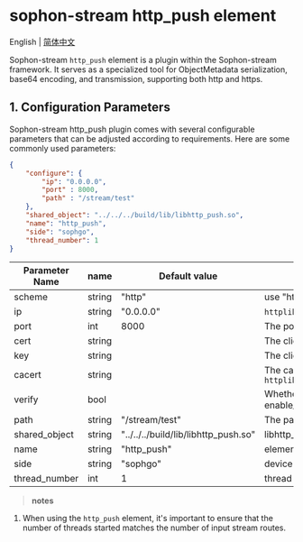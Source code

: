 # sophon-stream http_push element

English | [简体中文](README.md)

Sophon-stream `http_push` element is a plugin within the Sophon-stream framework. It serves as a specialized tool for ObjectMetadata serialization, base64 encoding, and transmission, supporting both http and https.

## 1. Configuration Parameters
Sophon-stream http_push plugin comes with several configurable parameters that can be adjusted according to requirements. Here are some commonly used parameters:

```json
{
    "configure": {
        "ip": "0.0.0.0",
        "port" : 8000,
        "path" : "/stream/test"
    },
    "shared_object": "../../../build/lib/libhttp_push.so",
    "name": "http_push",
    "side": "sophgo",
    "thread_number": 1
}
```

| Parameter Name|  name  |        Default value                       |            Description           |
| ------------- | ------ | ------------------------------------ | ------------------------------- |
| scheme        | string | "http"                               | use "https" for https protocol |
| ip            | string | "0.0.0.0"                            | `httplib::Client` ip           |
| port            | int | 8000                                  | The port for `httplib::Client`      |
| cert            | string |                                   | The client_cert for `httplib::Client`     |
| key            | string |                                   | The client_key for `httplib::Client`     |
| cacert            | string |                                   | The ca_cert_path for `httplib::Client`     |
| verify            | bool |                                   | Whether enable_server_certificate_verification     |
| path            | string | "/stream/test"                                | The path of http request      |
| shared_object | string | "../../../build/lib/libhttp_push.so" | libhttp_push dynamic library path      |
| name          | string | "http_push"                          | element name                     |
| side          | string | "sophgo"                             | device type                       |
| thread_number | int    | 1                                    | thread num                      |

> **notes**
1. When using the `http_push` element, it's important to ensure that the number of threads started matches the number of input stream routes.
